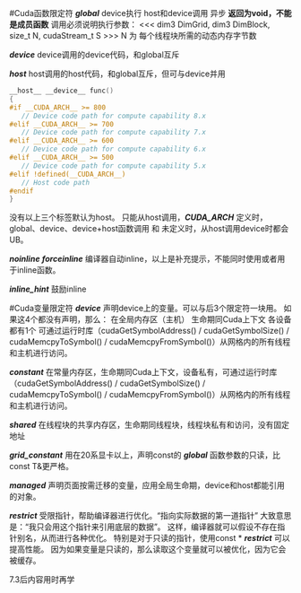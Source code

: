 #Cuda函数限定符
_____global_____
device执行 host和device调用  异步
**返回为void，不能是成员函数**
调用必须说明执行参数：
<<< dim3 DimGrid, dim3 DimBlock,  size_t N, cudaStream_t S >>>
N 为 每个线程块所需的动态内存字节数

_____device_____
device调用的device代码，和global互斥

_____host_____
host调用的host代码，和global互斥，但可与device并用
```cpp
__host__ __device__ func()
{
#if __CUDA_ARCH__ >= 800
   // Device code path for compute capability 8.x
#elif __CUDA_ARCH__ >= 700
   // Device code path for compute capability 7.x
#elif __CUDA_ARCH__ >= 600
   // Device code path for compute capability 6.x
#elif __CUDA_ARCH__ >= 500
   // Device code path for compute capability 5.x
#elif !defined(__CUDA_ARCH__)
   // Host code path
#endif
}
```
没有以上三个标签默认为host。
只能从host调用，_____CUDA_ARCH_____ 定义时，global、device、device+host函数调用  和  未定义时，从host调用device时都会UB。

_____noinline_____    _____forceinline_____
编译器自动inline，以上是补充提示，不能同时使用或者用于inline函数。

_____inline_hint_____
鼓励inline

#Cuda变量限定符
_____device_____
声明device上的变量。可以与后3个限定符一块用。
如果这4个都没有声明，那么：
	在全局内存区（主机）
	生命期同Cuda上下文
	各设备都有1个
	可通过运行时库（cudaGetSymbolAddress() / cudaGetSymbolSize() / cudaMemcpyToSymbol() / cudaMemcpyFromSymbol()）从网格内的所有线程和主机进行访问。

_____constant_____
在常量内存区，生命期同Cuda上下文，设备私有，可通过运行时库（cudaGetSymbolAddress() / cudaGetSymbolSize() / cudaMemcpyToSymbol() / cudaMemcpyFromSymbol()）从网格内的所有线程和主机进行访问。

_____shared_____
在线程块的共享内存区，生命期同线程块，线程块私有和访问，没有固定地址

_____grid_constant_____
用在20系显卡以上，声明const的 _____global_____ 函数参数的只读，比 const T&更严格。

_____managed_____
声明页面按需迁移的变量，应用全局生命期，device和host都能引用的对象。

_____restrict_____
受限指针，帮助编译器进行优化。“指向实际数据的第一道指针”
大致意思是：“我只会用这个指针来引用底层的数据”。
这样，编译器就可以假设不存在指针别名，从而进行各种优化。
特别是对于只读的指针，使用const * _____restrict_____ 可以提高性能。
因为如果变量是只读的，那么读取这个变量就可以被优化，因为它会被缓存。


7.3后内容用时再学